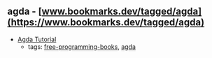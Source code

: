 agda - [www.bookmarks.dev/tagged/agda](https://www.bookmarks.dev/tagged/agda)
---
* [Agda Tutorial](http://people.inf.elte.hu/divip/AgdaTutorial/Index.html)
    * tags: [free-programming-books](../tags/free-programming-books.md), [agda](../tags/agda.md)
